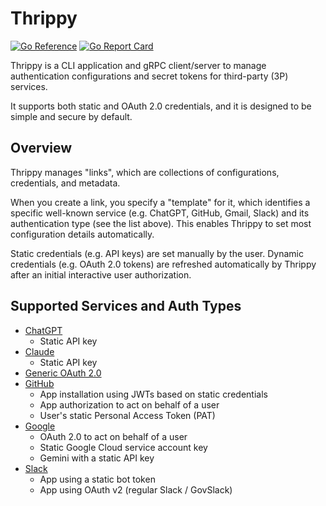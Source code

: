 # Thrippy

[![Go Reference](https://pkg.go.dev/badge/github.com/tzrikka/thrippy.svg)](https://pkg.go.dev/github.com/tzrikka/thrippy)
[![Go Report Card](https://goreportcard.com/badge/github.com/tzrikka/thrippy)](https://goreportcard.com/report/github.com/tzrikka/thrippy)

Thrippy is a CLI application and gRPC client/server to manage authentication configurations and secret tokens for third-party (3P) services.

It supports both static and OAuth 2.0 credentials, and it is designed to be simple and secure by default.

## Overview

Thrippy manages "links", which are collections of configurations, credentials, and metadata.

When you create a link, you specify a "template" for it, which identifies a specific well-known service (e.g. ChatGPT, GitHub, Gmail, Slack) and its authentication type (see the list above). This enables Thrippy to set most configuration details automatically.

Static credentials (e.g. API keys) are set manually by the user. Dynamic credentials (e.g. OAuth 2.0 tokens) are refreshed automatically by Thrippy after an initial interactive user authorization.

## Supported Services and Auth Types

- [ChatGPT](./docs/chatgpt/README.md)
  - Static API key
- [Claude](./docs/claude/README.md)
  - Static API key
- [Generic OAuth 2.0](./docs/generic-oauth/README.md)
- [GitHub](./docs/github/README.md)
  - App installation using JWTs based on static credentials
  - App authorization to act on behalf of a user
  - User's static Personal Access Token (PAT)
- [Google](./docs/google/README.md)
  - OAuth 2.0 to act on behalf of a user
  - Static Google Cloud service account key
  - Gemini with a static API key
- [Slack](./docs/slack/README.md)
  - App using a static bot token
  - App using OAuth v2 (regular Slack / GovSlack)
